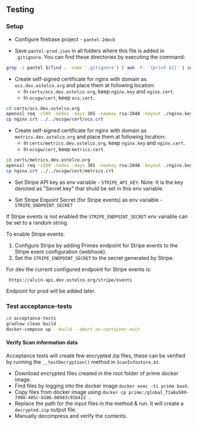 ## Testing

### Setup

 * Configure firebase project - `pantel-2decb`
 
 * Save `pantel-prod.json` in all folders where this file is added in `.gitignore`.  You can find these directories by
   executing the command:

```bash
grep -i pantel $(find . -name '.gitignore') | awk -F: '{print $1}' | sort | uniq | sed 's/.gitignore//g'
```     
 
 * Create self-signed certificate for nginx with domain as `ocs.dev.ostelco.org` and place them at following location:
   * In `certs/ocs.dev.ostelco.org`, keep `nginx.key` and `nginx.cert`.
   * In `ocsgw/cert`, keep `ocs.cert`.

```bash
cd certs/ocs.dev.ostelco.org
openssl req -x509 -nodes -days 365 -newkey rsa:2048 -keyout ./nginx.key -out ./nginx.crt -subj '/CN=ocs.dev.ostelco.org'
cp nginx.crt ../../ocsgw/cert/ocs.crt
```
 * Create self-signed certificate for nginx with domain as `metrics.dev.ostelco.org` and place them at following location:
    * In `certs/metrics.dev.ostelco.org`, keep `nginx.key` and `nginx.cert`.
    * In `ocsgw/cert`, keep `metrics.cert`.

```bash
cd certs/metrics.dev.ostelco.org
openssl req -x509 -nodes -days 365 -newkey rsa:2048 -keyout ./nginx.key -out ./nginx.crt -subj '/CN=metrics.dev.ostelco.org'
cp nginx.crt ../../ocsgw/cert/metrics.crt
```

 * Set Stripe API key as env variable - `STRIPE_API_KEY`.   Note: It is the key denoted as "Secret key" that shuld
   be set in this env variable.

 * Set Stripe Enpoint Secret (for Stripe events) as env variable - `STRIPE_ENDPOINT_SECRET`
 
 If Stripe events is not enabled the `STRIPE_ENDPOINT_SECRET` env variable can be set to a random string.
 
 To enable Stripe events: 
 
 1. Configure Stripe by adding Primes endpoint for Stripe events to the Stripe event configuration (webhook).
 2. Set the `STRIPE_ENDPOINT_SECRET` to the secret generated by Stripe.
 
 For dev the current configured endpoint for Stripe events is:
 
     https://alvin-api.dev.ostelco.org/stripe/events
 
 Endpoint for prod will be added later.

### Test acceptance-tests

```bash
cd acceptance-tests
gradlew clean build  
docker-compose up --build --abort-on-container-exit
```    

#### Verify Scan information data

Acceptance tests will create few encrypted zip files, these can be verified by running the `__testDecryption()` method in `ScanInfostore.kt`.
- Download encrypted files created in the root folder of prime docker image.
- Find files by logging into the docker image `docker exec -ti prime bash`.
- Copy files from docker image using `docker cp prime:/global_f1a6a509-7998-405c-b186-08983c91b422 .`
- Replace the path for the input files in the method & run. It will create a `decrypted.zip` output file.
- Manually decompress and verify the contents.
